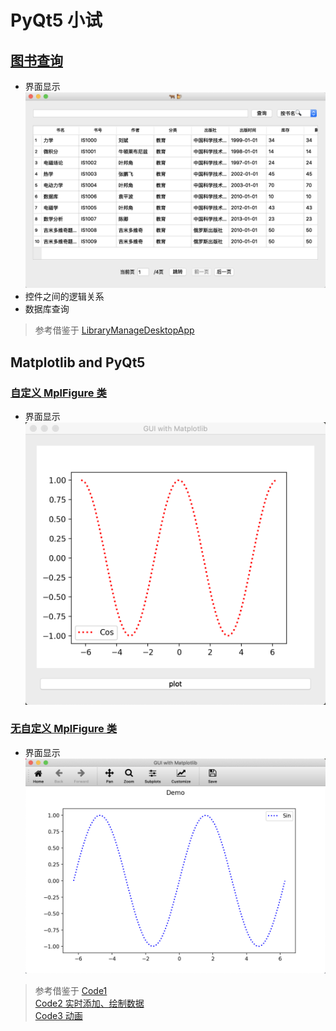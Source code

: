 # PyQt5 小试
## [图书查询](https://github.com/fhhan/qt/blob/master/QBook.py)
- 界面显示
![图片](https://github.com/fhhan/qt/blob/master/fig/WindowView.png)
- 控件之间的逻辑关系
- 数据库查询
> 参考借鉴于 [LibraryManageDesktopApp](https://github.com/ycdxsb/LibraryManageDesktopApp)

## Matplotlib and PyQt5
### [自定义 MplFigure 类](https://github.com/fhhan/qt/blob/master/Matplotlib_MplCanvas.py)
- 界面显示
![图片2](https://github.com/fhhan/qt/blob/master/fig/canvas2.png)

### [无自定义 MplFigure 类](https://github.com/fhhan/qt/blob/master/Matplotlib_qt.py)
- 界面显示
![图片](https://github.com/fhhan/qt/blob/master/fig/canvas3.png)

> 参考借鉴于 
>[Code1](matplotlib_with_pyqt.py)  
>[Code2 实时添加、绘制数据](Animation_matplotlib_1.py)  
>[Code3 动画](Animation_matplotlib_2.py)
